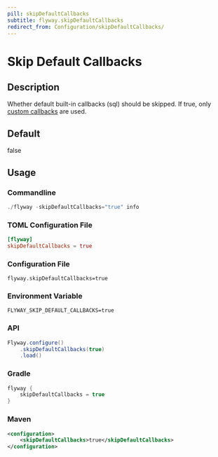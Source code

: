 ```yaml
---
pill: skipDefaultCallbacks
subtitle: flyway.skipDefaultCallbacks
redirect_from: Configuration/skipDefaultCallbacks/
---
```


# Skip Default Callbacks

## Description
Whether default built-in callbacks (sql) should be skipped. If true, only [custom callbacks](Configuration/parameters/flyway/callbacks) are used.

## Default
false

## Usage

### Commandline
```powershell
./flyway -skipDefaultCallbacks="true" info
```

### TOML Configuration File
```toml
[flyway]
skipDefaultCallbacks = true
```

### Configuration File
```properties
flyway.skipDefaultCallbacks=true
```

### Environment Variable
```properties
FLYWAY_SKIP_DEFAULT_CALLBACKS=true
```

### API
```java
Flyway.configure()
    .skipDefaultCallbacks(true)
    .load()
```

### Gradle
```groovy
flyway {
    skipDefaultCallbacks = true
}
```

### Maven
```xml
<configuration>
    <skipDefaultCallbacks>true</skipDefaultCallbacks>
</configuration>
```
